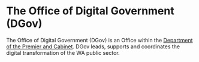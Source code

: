 # The Office of Digital Government (DGov)
The Office of Digital Government (DGov) is an Office within the [Department of the Premier and Cabinet](https://www.wa.gov.au/organisation/department-of-the-premier-and-cabinet/office-of-digital-government). DGov leads, supports and coordinates the digital transformation of the WA public sector.
